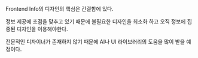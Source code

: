 Frontend Info의 디자인의 핵심은 간결함에 있다.

정보 제공에 초점을 맞추고 있기 때문에 불필요한 디자인을 최소화 하고 오직 정보에 집중된 디자인을 이용해야한다.

전문적인 디자이너가 존재하지 않기 때문에 AI나 UI 라이브러리의 도움을 많이 받을 예정이다.




